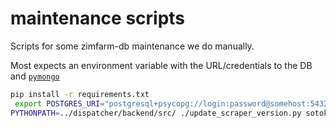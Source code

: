 # maintenance scripts

Scripts for some zimfarm-db maintenance we do manually.

Most expects an environment variable with the URL/credentials to the DB and [`pymongo`](https://pypi.org/project/pymongo/)

```sh
pip install -r requirements.txt
 export POSTGRES_URI="postgresql+psycopg://login:password@somehost:5432/zimfarm"
PYTHONPATH=../dispatcher/backend/src/ ./update_scraper_version.py sotoki dev
```
